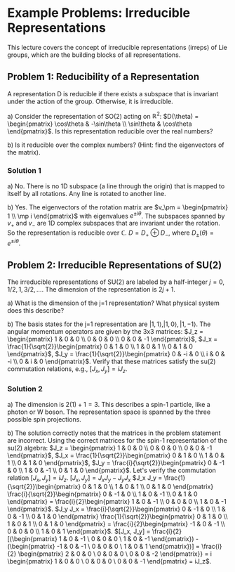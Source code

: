 
# Example Problems: Irreducible Representations

This lecture covers the concept of irreducible representations (irreps) of Lie groups, which are the building blocks of all representations.

## Problem 1: Reducibility of a Representation

A representation D is reducible if there exists a subspace that is invariant under the action of the group. Otherwise, it is irreducible.

a) Consider the representation of SO(2) acting on $\mathbb{R}^2$: $D(\theta) = \begin{pmatrix} \cos\theta & -\sin\theta \\ \sin\theta & \cos\theta \end{pmatrix}$. Is this representation reducible over the real numbers?

b) Is it reducible over the complex numbers? (Hint: find the eigenvectors of the matrix).

### Solution 1

a) No. There is no 1D subspace (a line through the origin) that is mapped to itself by all rotations. Any line is rotated to another line.

b) Yes. The eigenvectors of the rotation matrix are $v_\pm = \begin{pmatrix} 1 \\ \mp i \end{pmatrix}$ with eigenvalues $e^{\pm i\theta}$.
The subspaces spanned by $v_+$ and $v_-$ are 1D complex subspaces that are invariant under the rotation. So the representation is reducible over $\mathbb{C}$.
$D = D_+ \oplus D_-$, where $D_\pm(\theta) = e^{\pm i\theta}$.

## Problem 2: Irreducible Representations of SU(2)

The irreducible representations of SU(2) are labeled by a half-integer $j=0, 1/2, 1, 3/2, ...$. The dimension of the representation is $2j+1$.

a) What is the dimension of the j=1 representation? What physical system does this describe?

b) The basis states for the j=1 representation are $|1,1\rangle, |1,0\rangle, |1,-1\rangle$. The angular momentum operators are given by the 3x3 matrices:
$J_z = \begin{pmatrix} 1 & 0 & 0 \\ 0 & 0 & 0 \\ 0 & 0 & -1 \end{pmatrix}$, $J_x = \frac{1}{\sqrt{2}}\begin{pmatrix} 0 & 1 & 0 \\ 1 & 0 & 1 \\ 0 & 1 & 0 \end{pmatrix}$, $J_y = \frac{1}{\sqrt{2}}\begin{pmatrix} 0 & -i & 0 \\ i & 0 & -i \\ 0 & i & 0 \end{pmatrix}$.
Verify that these matrices satisfy the su(2) commutation relations, e.g., $[J_x, J_y] = iJ_z$.

### Solution 2

a) The dimension is $2(1)+1=3$. This describes a spin-1 particle, like a photon or W boson. The representation space is spanned by the three possible spin projections.

b) The solution correctly notes that the matrices in the problem statement are incorrect. Using the correct matrices for the spin-1 representation of the su(2) algebra:
$J_z = \begin{pmatrix} 1 & 0 & 0 \\ 0 & 0 & 0 \\ 0 & 0 & -1 \end{pmatrix}$, $J_x = \frac{1}{\sqrt{2}}\begin{pmatrix} 0 & 1 & 0 \\ 1 & 0 & 1 \\ 0 & 1 & 0 \end{pmatrix}$, $J_y = \frac{i}{\sqrt{2}}\begin{pmatrix} 0 & -1 & 0 \\ 1 & 0 & -1 \\ 0 & 1 & 0 \end{pmatrix}$.
Let's verify the commutation relation $[J_x, J_y] = iJ_z$.
$[J_x, J_y] = J_x J_y - J_y J_x$
$J_x J_y = \frac{1}{\sqrt{2}}\begin{pmatrix} 0 & 1 & 0 \\ 1 & 0 & 1 \\ 0 & 1 & 0 \end{pmatrix} \frac{i}{\sqrt{2}}\begin{pmatrix} 0 & -1 & 0 \\ 1 & 0 & -1 \\ 0 & 1 & 0 \end{pmatrix} = \frac{i}{2}\begin{pmatrix} 1 & 0 & -1 \\ 0 & 0 & 0 \\ 1 & 0 & -1 \end{pmatrix}$.
$J_y J_x = \frac{i}{\sqrt{2}}\begin{pmatrix} 0 & -1 & 0 \\ 1 & 0 & -1 \\ 0 & 1 & 0 \end{pmatrix} \frac{1}{\sqrt{2}}\begin{pmatrix} 0 & 1 & 0 \\ 1 & 0 & 1 \\ 0 & 1 & 0 \end{pmatrix} = \frac{i}{2}\begin{pmatrix} -1 & 0 & -1 \\ 0 & 0 & 0 \\ 1 & 0 & 1 \end{pmatrix}$.
$[J_x, J_y] = \frac{i}{2} [(\begin{pmatrix} 1 & 0 & -1 \\ 0 & 0 & 0 \\ 1 & 0 & -1 \end{pmatrix}) - (\begin{pmatrix} -1 & 0 & -1 \\ 0 & 0 & 0 \\ 1 & 0 & 1 \end{pmatrix})] = \frac{i}{2} \begin{pmatrix} 2 & 0 & 0 \\ 0 & 0 & 0 \\ 0 & 0 & -2 \end{pmatrix}} = i \begin{pmatrix} 1 & 0 & 0 \\ 0 & 0 & 0 \\ 0 & 0 & -1 \end{pmatrix} = iJ_z$.

